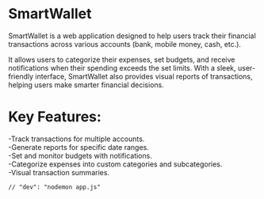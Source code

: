 # SmartWallet
SmartWallet is a web application designed to help users track their financial transactions across various accounts (bank, mobile money, cash, etc.).

It allows users to categorize their expenses, set budgets, and receive notifications when their spending exceeds the set limits. With a sleek, user-friendly interface, SmartWallet also provides visual reports of transactions, helping users make smarter financial decisions.

# Key Features:

-Track transactions for multiple accounts.<br/>
-Generate reports for specific date ranges.<br/>
-Set and monitor budgets with notifications.<br/>
-Categorize expenses into custom categories and subcategories.<br/>
-Visual transaction summaries.<br/>

    // "dev": "nodemon app.js"
